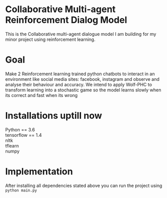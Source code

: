 # Collaborative Multi-agent Reinforcement Dialog Model
This is the Collaborative multi-agent dialogue model I am building for my minor project using reinforcement learning.

# Goal
Make 2 Reinforcement learning trained python chatbots to interact in an environment like social media sites: facebook, instagram and observe and analyse their behaviour and accuracy.
We intend to apply Wolf-PHC to transform learning into a stochastic game so the model learns slowly when its correct and fast when its wrong

# Installations uptill now
Python == 3.6 <br />
tensorflow == 1.4 <br />
nltk <br />
tflearn <br />
numpy

# Implementation
After installing all dependencies stated above you can run the project using <br />
`python main.py`



